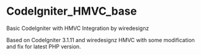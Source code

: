 # CodeIgniter_HMVC_base
Basic CodeIgniter with HMVC Integration by wiredesignz

Based on CodeIgniter 3.1.11 and wiredesignz HMVC with some modification and fix for latest PHP version.